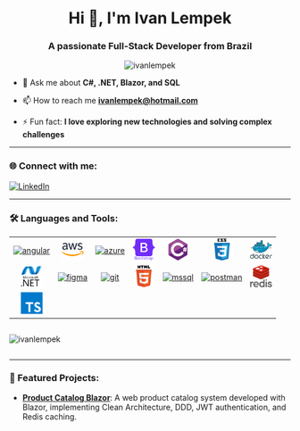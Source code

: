 <h1 align="center">Hi 👋, I'm Ivan Lempek</h1>
<h3 align="center">A passionate Full-Stack Developer from Brazil</h3>

<p align="center">
  <img src="https://komarev.com/ghpvc/?username=ivanlempek&label=Profile%20views&color=0e75b6&style=flat" alt="ivanlempek" />
</p>

- 💬 Ask me about **C#, .NET, Blazor, and SQL**

- 📫 How to reach me **ivanlempek@hotmail.com**

- ⚡ Fun fact: **I love exploring new technologies and solving complex challenges**

---

<h3 align="left">🌐 Connect with me:</h3>
<p align="left">
  <a href="https://www.linkedin.com/in/ivanlempek-dev/" target="_blank">
    <img align="center" src="https://www.vectorlogo.zone/logos/linkedin/linkedin-icon.svg" alt="LinkedIn" height="30" width="40" />
  </a>
  <!-- Add other social media icons if desired -->
</p>

---

<h3 align="left">🛠️ Languages and Tools:</h3>
<table width="100%" align="center">
  <tr>
    <td align="center">
      <a href="https://angular.io" target="_blank" rel="noreferrer">
        <img src="https://angular.io/assets/images/logos/angular/angular.svg" alt="angular" width="40" height="40"/>
      </a>
    </td>
    <td align="center">
      <a href="https://aws.amazon.com" target="_blank" rel="noreferrer">
        <img src="https://raw.githubusercontent.com/devicons/devicon/master/icons/amazonwebservices/amazonwebservices-original-wordmark.svg" alt="aws" width="40" height="40"/>
      </a>
    </td>
    <td align="center">
      <a href="https://azure.microsoft.com/en-in/" target="_blank" rel="noreferrer">
        <img src="https://www.vectorlogo.zone/logos/microsoft_azure/microsoft_azure-icon.svg" alt="azure" width="40" height="40"/>
      </a>
    </td>
    <td align="center">
      <a href="https://getbootstrap.com" target="_blank" rel="noreferrer">
        <img src="https://raw.githubusercontent.com/devicons/devicon/master/icons/bootstrap/bootstrap-plain-wordmark.svg" alt="bootstrap" width="40" height="40"/>
      </a>
    </td>
    <td align="center">
      <a href="https://www.w3schools.com/cs/" target="_blank" rel="noreferrer">
        <img src="https://raw.githubusercontent.com/devicons/devicon/master/icons/csharp/csharp-original.svg" alt="csharp" width="40" height="40"/>
      </a>
    </td>
    <td align="center">
      <a href="https://www.w3schools.com/css/" target="_blank" rel="noreferrer">
        <img src="https://raw.githubusercontent.com/devicons/devicon/master/icons/css3/css3-original-wordmark.svg" alt="css3" width="40" height="40"/>
      </a>
    </td>
    <td align="center">
      <a href="https://www.docker.com/" target="_blank" rel="noreferrer">
        <img src="https://raw.githubusercontent.com/devicons/devicon/master/icons/docker/docker-original-wordmark.svg" alt="docker" width="40" height="40"/>
      </a>
    </td>
  </tr>
  <tr>
    <td align="center">
      <a href="https://dotnet.microsoft.com/" target="_blank" rel="noreferrer">
        <img src="https://raw.githubusercontent.com/devicons/devicon/master/icons/dot-net/dot-net-original-wordmark.svg" alt="dotnet" width="40" height="40"/>
      </a>
    </td>
    <td align="center">
      <a href="https://www.figma.com/" target="_blank" rel="noreferrer">
        <img src="https://www.vectorlogo.zone/logos/figma/figma-icon.svg" alt="figma" width="40" height="40"/>
      </a>
    </td>
    <td align="center">
      <a href="https://git-scm.com/" target="_blank" rel="noreferrer">
        <img src="https://www.vectorlogo.zone/logos/git-scm/git-scm-icon.svg" alt="git" width="40" height="40"/>
      </a>
    </td>
    <td align="center">
      <a href="https://www.w3.org/html/" target="_blank" rel="noreferrer">
        <img src="https://raw.githubusercontent.com/devicons/devicon/master/icons/html5/html5-original-wordmark.svg" alt="html5" width="40" height="40"/>
      </a>
    </td>
    <td align="center">
      <a href="https://www.microsoft.com/en-us/sql-server" target="_blank" rel="noreferrer">
        <img src="https://www.svgrepo.com/show/303229/microsoft-sql-server-logo.svg" alt="mssql" width="40" height="40"/>
      </a>
    </td>
    <td align="center">
      <a href="https://postman.com" target="_blank" rel="noreferrer">
        <img src="https://www.vectorlogo.zone/logos/getpostman/getpostman-icon.svg" alt="postman" width="40" height="40"/>
      </a>
    </td>
    <td align="center">
      <a href="https://redis.io" target="_blank" rel="noreferrer">
        <img src="https://raw.githubusercontent.com/devicons/devicon/master/icons/redis/redis-original-wordmark.svg" alt="redis" width="40" height="40"/>
      </a>
    </td>
  </tr>
  <tr>
    <td align="center">
      <a href="https://www.typescriptlang.org/" target="_blank" rel="noreferrer">
        <img src="https://raw.githubusercontent.com/devicons/devicon/master/icons/typescript/typescript-original.svg" alt="typescript" width="40" height="40"/>
      </a>
    </td>
    <!-- Você pode adicionar células vazias para completar a linha, se necessário -->
    <td></td><td></td><td></td><td></td><td></td><td></td>
  </tr>
</table>

<div style="display:flex; justfy-content: center;"> 
  <p align="center">
    <img src="https://github-readme-stats.vercel.app/api/top-langs?username=ivanlempek&show_icons=true&locale=en&layout=compact" alt="ivanlempek" />
  </p>
</div>

---

<h3 align="left">🚀 Featured Projects:</h3>

- [**Product Catalog Blazor**](https://github.com/ivanlempek/product-catalog-blazor): A web product catalog system developed with Blazor, implementing Clean Architecture, DDD, JWT authentication, and Redis caching.

<!-- Add other significant projects with descriptions and links -->

